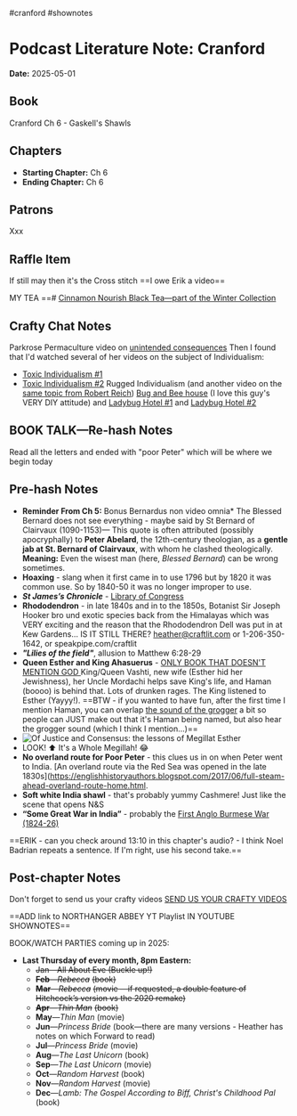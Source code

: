 #cranford #shownotes 

# Podcast Literature Note: Cranford

**Date:** 2025-05-01

## Book
Cranford Ch 6 - Gaskell's Shawls

## Chapters
- **Starting Chapter:** Ch 6
- **Ending Chapter:** Ch 6

## Patrons
Xxx

## Raffle Item
If still may then it's the Cross stitch ==I owe Erik a video==

MY TEA ==# [Cinnamon Nourish Black Tea—part of the Winter Collection](https://www.plumdeluxe.com/products/cinnamon-nourish-black-tea-vanilla-cinnamon?variant=41625358336137)

## Crafty Chat Notes
Parkrose Permaculture video on [unintended consequences](https://youtu.be/Z3VBP1XZtUo?si=ekU1sM2P-Bx8b7nC)
Then I found that I'd watched several of her videos on the subject of Individualism:
- [Toxic Individualism #1](https://youtu.be/tt3GwF7J-yc?si=sjOkDkWmEFLRVWf0)
- [Toxic Individualism #2](https://youtu.be/gyt59o9Etok?si=x3heRzFCUWoTqAaW&t=84)
Rugged Individualism (and another video on the [same topic from Robert Reich](https://youtu.be/0Rzn6GZxsF0?si=6zeQpEpbMgZNeF_g))
[Bug and Bee house](https://youtu.be/MouCp0sacFw?si=BG6CnfRgr7xSdSVu) (I love this guy's VERY DIY attitude) and [Ladybug Hotel #1](https://youtu.be/NQQFT2xgOvU?si=hvvkI0d2aZT18Vsi) and [Ladybug Hotel #2](https://youtu.be/y1rurWP8ydE?si=9NcVAsGWi7wmd9vm)

## BOOK TALK—Re-hash Notes
Read all the letters and ended with "poor Peter" which will be where we begin today

## Pre-hash Notes
- **Reminder From Ch 5:** Bonus Bernardus non video omnia* The Blessed Bernard does not see everything - maybe said by St Bernard of Clairvaux (1090-1153)— This quote is often attributed (possibly apocryphally) to **Peter Abelard**, the 12th-century theologian, as a **gentle jab at St. Bernard of Clairvaux**, with whom he clashed theologically.
	**Meaning:**
		Even the wisest man (here, _Blessed Bernard_) can be wrong sometimes.  
- **Hoaxing** - slang when it first came in to use 1796 but by 1820 it was common use. So by 1840-50 it was no longer improper to use.
- ***St James’s Chronicle*** - [Library of Congress](https://www.loc.gov/item/sn88088600/) 
- **Rhododendron** - in late 1840s and in to the 1850s, Botanist Sir Joseph Hooker bro und exotic species back from the Himalayas which was VERY exciting and the reason that the Rhododendron Dell was put in at Kew Gardens… IS IT STILL THERE? heather@craftlit.com or 1-206-350-1642, or speakpipe.com/craftlit
- ***"Lilies of the field"***, allusion to Matthew 6:28-29
- **Queen Esther and King Ahasuerus** - [ONLY BOOK THAT DOESN'T MENTION GOD ](https://youtu.be/JydNSlufRIs?si=E_LmB-PmPa6-qrqa) King/Queen Vashti, new wife (Esther hid her Jewishness), her Uncle Mordachi helps save King's life, and Haman (boooo) is behind that. Lots of drunken rages. The King listened to Esther (Yayyy!). ==BTW - if you wanted to have fun, after the first time I mention Haman, you can overlap [the sound of the grogger](https://youtu.be/9Ds8A-TmvV0?si=pe_ylejCLdBvaQjP)  a bit so people can JUST make out that it's Haman being named, but also hear the grogger sound (which I think I mention...)==
- ![Of Justice and Consensus: the lessons of Megillat Esther](https://www.yaelshahar.com/wp-content/uploads/2017/03/Megillah1.png)      
- LOOK! ⬆️ It's a Whole Megillah! 😂
- **No overland route for Poor Peter** - this clues us in on when Peter went to India. [An overland route via the Red Sea was opened in the late 1830s](https://englishhistoryauthors.blogspot.com/2017/06/full-steam-ahead-overland-route-home.html.
- **Soft white India shawl** - that's probably yummy Cashmere! Just like the scene that opens N&S
- **“Some Great War in India”** - probably the [First Anglo Burmese War (1824-26)](https://en.wikipedia.org/wiki/First_Anglo-Burmese_War) 

==ERIK - can you check around 13:10 in this chapter's audio? - I think Noel Badrian repeats a sentence. If I'm right, use his second take.==
## Post-chapter Notes

Don't forget to send us your crafty videos  [SEND US YOUR CRAFTY VIDEOS](https://bit.ly/craftlit-be-crafty) 

==ADD link to NORTHANGER ABBEY YT Playlist IN YOUTUBE SHOWNOTES==

BOOK/WATCH PARTIES coming up in 2025:
- **Last Thursday of every month, 8pm Eastern:**
	- ~~Jan—All About Eve (Buckle up!)~~
    - **~~Feb~~**~~—~~_~~Rebecca~~_ ~~(book)~~
    - **~~Mar~~**~~—~~_~~Rebecca~~_ ~~(movie —if requested, a double feature of Hitchcock’s version vs the 2020 remake)~~
    - **~~Apr~~**~~—~~_~~Thin Man~~_ ~~(book)~~
    - **May**—_Thin Man_ (movie)
    - **Jun**—_Princess Bride_ (book—there are many versions - Heather has notes on which Forward to read)
    - **Jul**—_Princess Bride_ (movie)
    - **Aug**—_The Last Unicorn_ (book)
    - **Sep**—_The Last Unicorn_ (movie)
    - **Oct**—_Random Harvest_ (book)
    - **Nov**—_Random Harvest_ (movie)
    - **Dec**—_Lamb: The Gospel According to Biff, Christ's Childhood Pal_ (book)